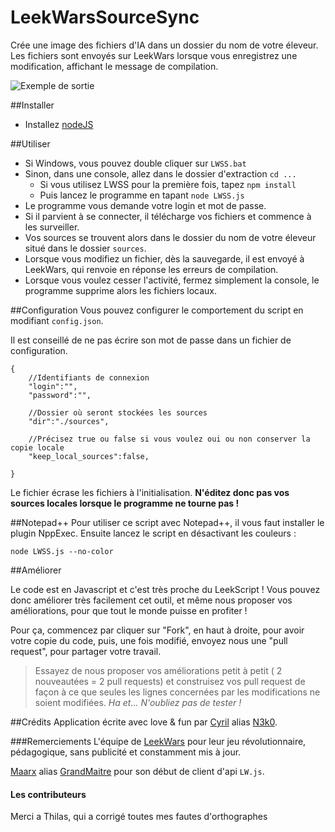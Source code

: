 # LeekWarsSourceSync
Crée une image des fichiers d'IA dans un dossier du nom de votre éleveur. Les fichiers sont envoyés sur LeekWars lorsque vous enregistrez une modification, affichant le message de compilation.

![Exemple de sortie](https://dl.dropboxusercontent.com/u/26136345/Capture_LWSS.PNG)


##Installer
* Installez [nodeJS](https://nodejs.org/download/)


##Utiliser
* Si Windows, vous pouvez double cliquer sur `LWSS.bat`
* Sinon, dans une console, allez dans le dossier d'extraction `cd ...`
   * Si vous utilisez LWSS pour la première fois, tapez `npm install`
   * Puis lancez le programme en tapant `node LWSS.js`
* Le programme vous demande votre login et mot de passe.
* Si il parvient à se connecter, il télécharge vos fichiers et commence à les surveiller.
* Vos sources se trouvent alors dans le dossier du nom de votre éleveur situé dans le dossier `sources`.
* Lorsque vous modifiez un fichier, dès la sauvegarde, il est envoyé à LeekWars, qui renvoie en réponse les erreurs de compilation.
* Lorsque vous voulez cesser l'activité, fermez simplement la console, le programme supprime alors les fichiers locaux.


##Configuration
Vous pouvez configurer le comportement du script en modifiant `config.json`.

Il est conseillé de ne pas écrire son mot de passe dans un fichier de configuration.

    {
        //Identifiants de connexion
        "login":"",
        "password":"",
        
        //Dossier où seront stockées les sources
        "dir":"./sources",

        //Précisez true ou false si vous voulez oui ou non conserver la copie locale
        "keep_local_sources":false,

    }

Le fichier écrase les fichiers à l'initialisation. **N'éditez donc pas vos sources locales lorsque le programme ne tourne pas !**


##Notepad++
Pour utiliser ce script avec Notepad++, il vous faut installer le plugin NppExec. Ensuite lancez le script en désactivant les couleurs :

    node LWSS.js --no-color

##Améliorer

Le code est en Javascript et c'est très proche du LeekScript ! Vous pouvez donc améliorer très facilement cet outil, et même nous proposer vos améliorations, pour que tout le monde puisse en profiter !

Pour ça, commencez par cliquer sur "Fork", en haut à droite, pour avoir votre copie du code, puis, une fois modifié, envoyez nous une "pull request", pour partager votre travail.

> Essayez de nous proposer vos améliorations petit à petit ( 2 nouveautées = 2 pull requests) et construisez vos pull request de façon à ce que seules les lignes concernées par les modifications ne soient modifiées. *Ha et... N'oubliez pas de tester !*


##Crédits
Application écrite avec love & fun par [Cyril](neospiro.fr) alias [N3k0](http://leekwars.com/farmer/32347).

###Remerciements
L'équipe de [LeekWars](leekwars.com) pour leur jeu révolutionnaire, pédagogique, sans publicité et constamment mis à jour.

[Maarx](https://github.com/Maarx) alias [GrandMaitre](http://leekwars.com/farmer/32348) pour son début de client d'api `LW.js`.

#### Les contributeurs
Merci a Thilas, qui a corrigé toutes mes fautes d'orthographes
